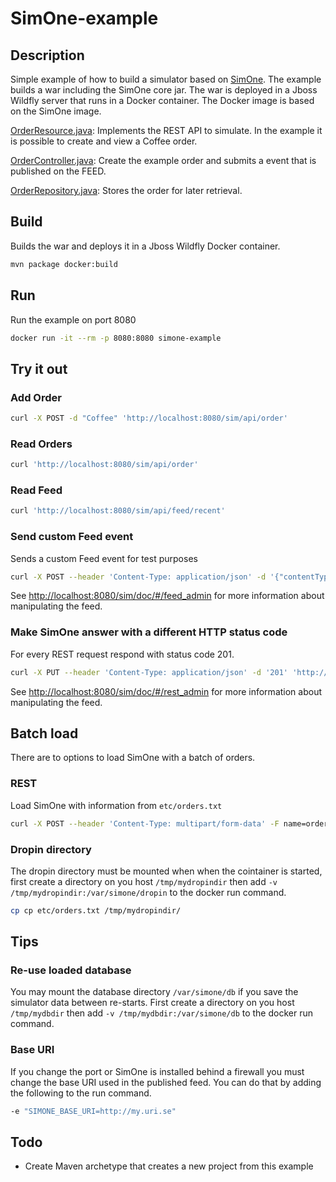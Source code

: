 # SimOne-example

## Description

Simple example of how to build a simulator based on [SimOne](https://github.com/SUNET/simone). The example builds a war including the SimOne core jar. The war is deployed in a Jboss Wildfly server that runs in a Docker container. The Docker image is based on the SimOne image.


[OrderResource.java](src/main/java/se/uhr/simone/restbucks/boundary/OrderResource.java): Implements the REST API to simulate. In the example it is possible to create and view a Coffee order.

[OrderController.java](src/main/java/se/uhr/simone/restbucks/control/OrderController.java): Create the example order and submits a event that is published on the FEED.

[OrderRepository.java](src/main/java/se/uhr/simone/restbucks/entity/OrderRepository.java): Stores the order for later retrieval.

## Build
Builds the war and deploys it in a Jboss Wildfly Docker container.

```bash
mvn package docker:build 
```
## Run

Run the example on port 8080

```bash
docker run -it --rm -p 8080:8080 simone-example
```

## Try it out	

### Add Order 

```bash
curl -X POST -d "Coffee" 'http://localhost:8080/sim/api/order' 
```

### Read Orders

```bash
curl 'http://localhost:8080/sim/api/order' 
```

### Read Feed 

```bash
curl 'http://localhost:8080/sim/api/feed/recent'
```

### Send custom Feed event

Sends a custom Feed event for test purposes

```bash
curl -X POST --header 'Content-Type: application/json' -d '{"contentType": "application/xml","content": "<message>hello</message>"}' 'http://localhost:8080/sim/api/admin/feed/event'
```

See <http://localhost:8080/sim/doc/#/feed_admin> for more information about manipulating the feed.

### Make SimOne answer with a different HTTP status code 

For every REST request respond with status code 201.

```bash
curl -X PUT --header 'Content-Type: application/json' -d '201' 'http://localhost:8080/sim/api/admin/rs/response/code/global'
```

See <http://localhost:8080/sim/doc/#/rest_admin> for more information about manipulating the feed.

## Batch load

There are to options to load SimOne with a batch of orders.

### REST

Load SimOne with information from `etc/orders.txt`

```bash
curl -X POST --header 'Content-Type: multipart/form-data' -F name=orders.txt -F 'content=@etc/orders.txt' 'http://localhost:8080/sim/api/admin/database'
```

### Dropin directory

The dropin directory must be mounted when when the cointainer is started, first create a directory on you host `/tmp/mydropindir` then add `-v /tmp/mydropindir:/var/simone/dropin` to the docker run command.

```bash
cp cp etc/orders.txt /tmp/mydropindir/
```
## Tips

### Re-use loaded database

You may mount the database directory `/var/simone/db` if you save the simulator data between re-starts. First create a directory on you host `/tmp/mydbdir` then add `-v /tmp/mydbdir:/var/simone/db` to the docker run command.

### Base URI

If you change the port or SimOne is installed behind a firewall you must change the base URI used in the published feed. You can do that by adding the following to the run command.
```bash
-e "SIMONE_BASE_URI=http://my.uri.se"
```

## Todo

* Create Maven archetype that creates a new project from this example 
